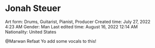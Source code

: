 # Jonah Steuer

Art form: Drums, Guitarist, Pianist, Producer
Created time: July 27, 2022 4:23 AM
Gender: Man
Last edited time: August 16, 2022 12:14 AM
Nationality: United States

@Marwan Refaat Yo add some vocals to this!